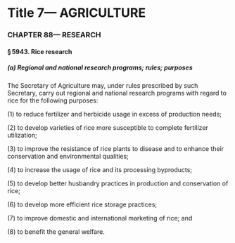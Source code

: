 
# Title 7— AGRICULTURE
### CHAPTER 88— RESEARCH
#### § 5943. Rice research
##### (a) Regional and national research programs; rules; purposes

The Secretary of Agriculture may, under rules prescribed by such Secretary, carry out regional and national research programs with regard to rice for the following purposes:

(1) to reduce fertilizer and herbicide usage in excess of production needs;

(2) to develop varieties of rice more susceptible to complete fertilizer utilization;

(3) to improve the resistance of rice plants to disease and to enhance their conservation and environmental qualities;

(4) to increase the usage of rice and its processing byproducts;

(5) to develop better husbandry practices in production and conservation of rice;

(6) to develop more efficient rice storage practices;

(7) to improve domestic and international marketing of rice; and

(8) to benefit the general welfare.
